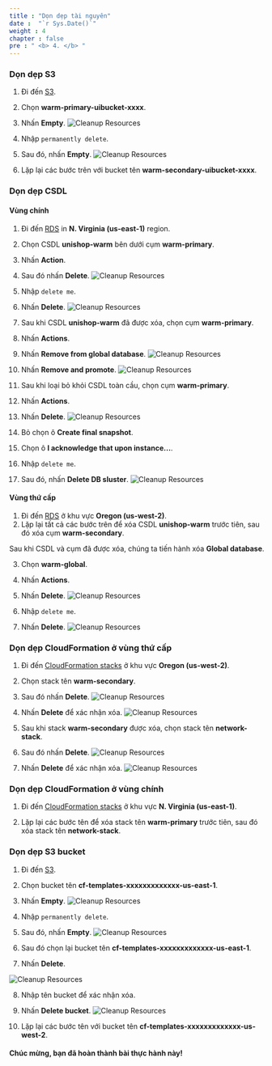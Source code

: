 ```yaml
---
title : "Dọn dẹp tài nguyên"
date :  "`r Sys.Date()`" 
weight : 4 
chapter : false
pre : " <b> 4. </b> "
---
```


### Dọn dẹp S3 
1. Đi đến [S3](https://s3.console.aws.amazon.com/s3/home).
2. Chọn **warm-primary-uibucket-xxxx**.
3. Nhấn **Empty**.
![Cleanup Resources](../../images/4.cleanup/4.1cleanup.png?width=90pc)

4. Nhập ```permanently delete```.
5. Sau đó, nhấn **Empty**.
![Cleanup Resources](../../images/4.cleanup/4.2cleanup.png?width=90pc)

6. Lặp lại các bước trên với bucket tên **warm-secondary-uibucket-xxxx**.


### Dọn dẹp CSDL
#### Vùng chính
1. Đi đến [RDS](https://us-west-1.console.aws.amazon.com/rds/home?region=us-east-1#databases:) in **N. Virginia (us-east-1)** region.
2. Chọn CSDL **unishop-warm** bên dưới cụm **warm-primary**.
3. Nhấn **Action**.
4. Sau đó nhấn **Delete**.
![Cleanup Resources](../../images/4.cleanup/4.3cleanup.png?width=90pc)
5. Nhập ```delete me```.
6. Nhấn **Delete**.
![Cleanup Resources](../../images/4.cleanup/4.4cleanup.png?width=90pc)

7. Sau khi CSDL **unishop-warm** đã được xóa, chọn cụm **warm-primary**.
8. Nhấn **Actions**.
9. Nhấn **Remove from global database**.
![Cleanup Resources](../../images/4.cleanup/4.5cleanup.png?width=90pc)

10. Nhấn **Remove and promote**.
![Cleanup Resources](../../images/4.cleanup/4.6cleanup.png?width=90pc)

11. Sau khi loại bỏ khỏi CSDL toàn cầu, chọn cụm **warm-primary**.
12. Nhấn **Actions**.
13. Nhấn **Delete**.
![Cleanup Resources](../../images/4.cleanup/4.7cleanup.png?width=90pc)


14. Bỏ chọn ô **Create final snapshot**.
15. Chọn ô **I acknowledge that upon instance...**.
16. Nhập ```delete me```.
17. Sau đó, nhấn **Delete DB sluster**.
![Cleanup Resources](../../images/4.cleanup/4.8cleanup.png?width=90pc)

#### Vùng thứ cấp
1. Đi đến [RDS](https://us-west-2.console.aws.amazon.com/rds/home?region=us-west-2#databases:) ở khu vực **Oregon (us-west-2)**.
2. Lặp lại tất cả các bước trên để xóa CSDL **unishop-warm** trước tiên, sau đó xóa cụm **warm-secondary**.

Sau khi CSDL và cụm đã được xóa, chúng ta tiến hành xóa **Global database**.

3. Chọn **warm-global**.
4. Nhấn **Actions**.
5. Nhấn **Delete**.
![Cleanup Resources](../../images/4.cleanup/4.9cleanup.png?width=90pc)

6. Nhập ```delete me```.
7. Nhấn **Delete**.
![Cleanup Resources](../../images/4.cleanup/4.10cleanup.png?width=90pc)


### Dọn dẹp CloudFormation ở vùng thứ cấp
1. Đi đến [CloudFormation stacks](https://us-west-2.console.aws.amazon.com/cloudformation/home?region=us-west-2#/stacks/outputs?filteringText=&filteringStatus=active&viewNested=true) ở khu vực **Oregon (us-west-2)**.
2. Chọn stack tên **warm-secondary**.
3. Sau đó nhấn **Delete**.
![Cleanup Resources](../../images/4.cleanup/4.11cleanup.png?width=90pc)

4. Nhấn **Delete** để xác nhận xóa. 
![Cleanup Resources](../../images/4.cleanup/4.12cleanup.png?width=90pc)

5. Sau khi stack **warm-secondary** được xóa, chọn stack tên **network-stack**.
6. Sau đó nhấn **Delete**.
![Cleanup Resources](../../images/4.cleanup/4.13cleanup.png?width=90pc)

7. Nhấn **Delete** để xác nhận xóa. 
![Cleanup Resources](../../images/4.cleanup/4.14cleanup.png?width=90pc)

### Dọn dẹp CloudFormation ở vùng chính
1. Đi đến [CloudFormation stacks](https://us-east-1.console.aws.amazon.com/cloudformation/home?region=us-east-1#/stacks?filteringText=&filteringStatus=active&viewNested=true) ở khu vực **N. Virginia (us-east-1)**.

2. Lặp lại các bước tên để xóa stack tên **warm-primary** trước tiên, sau đó xóa stack tên **network-stack**.

### Dọn dẹp S3 bucket
1. Đi đến [S3](https://s3.console.aws.amazon.com/s3/home).
2. Chọn bucket tên **cf-templates-xxxxxxxxxxxxx-us-east-1**.
3. Nhấn **Empty**.
![Cleanup Resources](../../images/4.cleanup/4.15cleanup.png?width=90pc)

4. Nhập ```permanently delete```.
5. Sau đó, nhấn **Empty**.
![Cleanup Resources](../../images/4.cleanup/4.16cleanup.png?width=90pc)

6. Sau đó chọn lại bucket tên **cf-templates-xxxxxxxxxxxxx-us-east-1**.
7. Nhấn **Delete**.

![Cleanup Resources](../../images/4.cleanup/4.17cleanup.png?width=90pc)

8. Nhập tên bucket để xác nhận xóa.
9. Nhấn **Delete bucket**.
![Cleanup Resources](../../images/4.cleanup/4.18cleanup.png?width=90pc)

10. Lặp lại các bước tên với bucket tên **cf-templates-xxxxxxxxxxxxx-us-west-2**.


#### Chúc mừng, bạn đã hoàn thành bài thực hành này! 